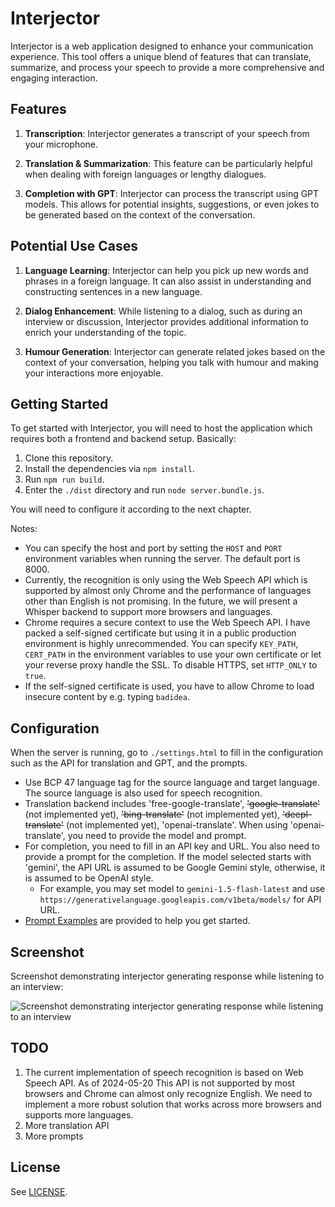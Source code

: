 # Interjector

Interjector is a web application designed to enhance your communication experience. This tool offers a unique blend of features that can translate, summarize, and process your speech to provide a more comprehensive and engaging interaction. 

## Features

1. **Transcription**: Interjector generates a transcript of your speech from your microphone. 

2. **Translation & Summarization**: This feature can be particularly helpful when dealing with foreign languages or lengthy dialogues. 

3. **Completion with GPT**: Interjector can process the transcript using GPT models. This allows for potential insights, suggestions, or even jokes to be generated based on the context of the conversation.

## Potential Use Cases

1. **Language Learning**: Interjector can help you pick up new words and phrases in a foreign language. It can also assist in understanding and constructing sentences in a new language.

2. **Dialog Enhancement**: While listening to a dialog, such as during an interview or discussion, Interjector provides additional information to enrich your understanding of the topic.

3. **Humour Generation**: Interjector can generate related jokes based on the context of your conversation, helping you talk with humour and making your interactions more enjoyable.

## Getting Started

To get started with Interjector, you will need to host the application which requires both a frontend and backend setup. Basically:

1. Clone this repository.
1. Install the dependencies via `npm install`.
1. Run `npm run build`.
1. Enter the `./dist` directory and run `node server.bundle.js`.

You will need to configure it according to the next chapter.

Notes:

- You can specify the host and port by setting the `HOST` and `PORT` environment variables when running the server. The default port is 8000.
- Currently, the recognition is only using the Web Speech API which is supported by almost only Chrome and the performance of languages other than English is not promising. In the future, we will present a Whisper backend to support more browsers and languages.
- Chrome requires a secure context to use the Web Speech API. I have packed a self-signed certificate but using it in a public production environment is highly unrecommended. You can specify `KEY_PATH`, `CERT_PATH` in the environment variables to use your own certificate or let your reverse proxy handle the SSL. To disable HTTPS, set `HTTP_ONLY` to `true`.
- If the self-signed certificate is used, you have to allow Chrome to load insecure content by e.g. typing `badidea`. 

## Configuration

When the server is running, go to `./settings.html` to fill in the configuration such as the API for translation and GPT, and the prompts.

- Use BCP 47 language tag for the source language and target language. The source language is also used for speech recognition.
- Translation backend includes 'free-google-translate', ~~'google-translate'~~ (not implemented yet), ~~'bing-translate'~~ (not implemented yet), ~~'deepl-translate'~~ (not implemented yet), 'openai-translate'. When using 'openai-translate', you need to provide the model and prompt.
- For completion, you need to fill in an API key and URL. You also need to provide a prompt for the completion. If the model selected starts with 'gemini', the API URL is assumed to be Google Gemini style, otherwise, it is assumed to be OpenAI style.
  - For example, you may set model to `gemini-1.5-flash-latest` and use `https://generativelanguage.googleapis.com/v1beta/models/` for API URL.
- [Prompt Examples](./docs/prompt-examples.md) are provided to help you get started.

## Screenshot

Screenshot demonstrating interjector generating response while listening to an interview:

![Screenshot demonstrating interjector generating response while listening to an interview](https://raw.githubusercontent.com/simonmysun/interjector/master/docs/screenshots/1.png)


## TODO

1. The current implementation of speech recognition is based on Web Speech API. As of 2024-05-20 This API is not supported by most browsers and Chrome can almost only recognize English. We need to implement a more robust solution that works across more browsers and supports more languages.
1. More translation API
1. More prompts

## License
See [LICENSE](LICENSE).

